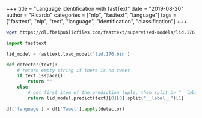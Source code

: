+++
title = "Language identification with fastText"
date = "2019-08-20"
author = "Ricardo"
categories = ["nlp", "fasttext", "language"]
tags = ["fasttext", "nlp", "text", "language", "identification", "classification"]
+++


```bash
wget https://dl.fbaipublicfiles.com/fasttext/supervised-models/lid.176.bin
```

```python
import fasttext

lid_model = fasttext.load_model('lid.176.bin')

def detector(text):
    # return empty string if there is no tweet
    if text.isspace():
        return ""
    else:
        # get first item of the prediction tuple, then split by "__label__" and return only language code
        return lid_model.predict(text)[0][0].split("__label__")[1]

df['language'] = df['Tweet'].apply(detector)
```



